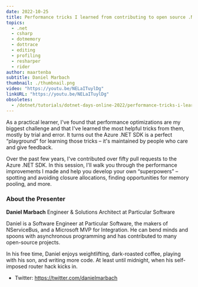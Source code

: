 ```yaml
---
date: 2022-10-25
title: Performance tricks I learned from contributing to open source .NET packages
topics:
  - .net
  - csharp
  - dotmemory
  - dottrace
  - editing
  - profiling
  - resharper
  - rider
author: maartenba
subtitle: Daniel Marbach
thumbnail: ./thumbnail.png
video: "https://youtu.be/NELaITuylDg"
linkURL: "https://youtu.be/NELaITuylDg"
obsoletes:
  - /dotnet/tutorials/dotnet-days-online-2022/performance-tricks-i-learned-from-contributing-to-open-source-dotnet-packages/
---
```


As a practical learner, I've found that performance optimizations are my biggest challenge and that I've learned the most helpful tricks from them, mostly by trial and error. It turns out the Azure .NET SDK is a perfect “playground” for learning those tricks – it's maintained by people who care and give feedback.

Over the past few years, I've contributed over fifty pull requests to the Azure .NET SDK. In this session, I'll walk you through the performance improvements I made and help you develop your own “superpowers” – spotting and avoiding closure allocations, finding opportunities for memory pooling, and more.

### About the Presenter

**Daniel Marbach** Engineer & Solutions Architect at Particular Software

Daniel is a Software Engineer at Particular Software, the makers of NServiceBus, and a Microsoft MVP for Integration. He can bend minds and spoons with asynchronous programming and has contributed to many open-source projects.

In his free time, Daniel enjoys weightlifting, dark-roasted coffee, playing with his son, and writing more code. At least until midnight, when his self-imposed router hack kicks in.

- Twitter: <https://twitter.com/danielmarbach>
